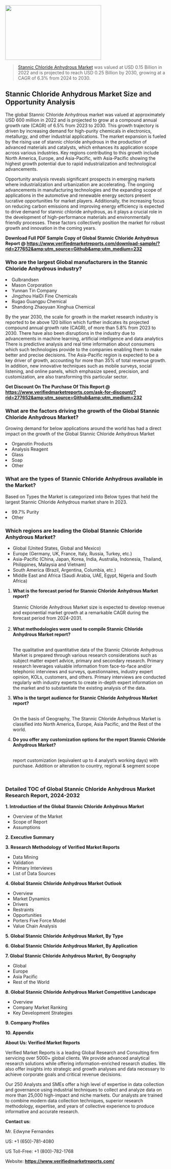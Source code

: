 
<img src="https://ffe5etoiles.com/wp-content/uploads/2024/12/MST1-300x171.png" alt="" width="300" height="171" class="alignnone size-medium wp-image-20088" /><blockquote><p><p><a href="https://www.verifiedmarketreports.com/download-sample/?rid=277652&utm_source=Github&utm_medium=232" target="_blank">Stannic Chloride Anhydrous Market</a> was valued at USD 0.15 Billion in 2022 and is projected to reach USD 0.25 Billion by 2030, growing at a CAGR of 6.3% from 2024 to 2030.</p></blockquote><p><h2>Stannic Chloride Anhydrous Market Size and Opportunity Analysis</h2><p>The global Stannic Chloride Anhydrous market was valued at approximately USD 600 million in 2022 and is projected to grow at a compound annual growth rate (CAGR) of 6.5% from 2023 to 2030. This growth trajectory is driven by increasing demand for high-purity chemicals in electronics, metallurgy, and other industrial applications. The market expansion is fueled by the rising use of stannic chloride anhydrous in the production of advanced materials and catalysts, which enhances its application scope across various industries. Key regions contributing to this growth include North America, Europe, and Asia-Pacific, with Asia-Pacific showing the highest growth potential due to rapid industrialization and technological advancements.</p><p>Opportunity analysis reveals significant prospects in emerging markets where industrialization and urbanization are accelerating. The ongoing advancements in manufacturing technologies and the expanding scope of applications in the automotive and renewable energy sectors present lucrative opportunities for market players. Additionally, the increasing focus on reducing carbon emissions and improving energy efficiency is expected to drive demand for stannic chloride anhydrous, as it plays a crucial role in the development of high-performance materials and environmentally friendly processes. These factors collectively position the market for robust growth and innovation in the coming years.</p></p><p class=""><strong>Download Full PDF Sample Copy of Global Stannic Chloride Anhydrous Report @ <a href="https://www.verifiedmarketreports.com/download-sample/?rid=277652&amp;utm_source=Github&amp;utm_medium=232" target="_blank">https://www.verifiedmarketreports.com/download-sample/?rid=277652&amp;utm_source=Github&amp;utm_medium=232</a></strong></p><h3 id="" class="">Who are the largest Global manufacturers in the Stannic Chloride Anhydrous industry?</h3><p><li>Gulbrandsen</li><li> Mason Corporation</li><li> Yunnan Tin Company</li><li> Jingzhou HaiDi Fine Chemicals</li><li> Rugao Guangpu Chemical</li><li> Shandong Zhaoyuan Xinghua Chemical</li></p><div class=""><div class="" dir="" data-message-author-role="" data-message-id="" data-message-model-slug=""><div class=""><div class=""><div class=""><div class="" dir="" data-message-author-role="" data-message-id="" data-message-model-slug=""><div class=""><div class=""><p>By the year 2030, the scale for growth in the market research industry is reported to be above 120 billion which further indicates its projected compound annual growth rate (CAGR), of more than 5.8% from 2023 to 2030. There have also been disruptions in the industry due to advancements in machine learning, artificial intelligence and data analytics There is predictive analysis and real time information about consumers which such technologies provide to the companies enabling them to make better and precise decisions. The Asia-Pacific region is expected to be a key driver of growth, accounting for more than 35% of total revenue growth. In addition, new innovative techniques such as mobile surveys, social listening, and online panels, which emphasize speed, precision, and customization, are also transforming this particular sector.</p><p><strong>Get Discount On The Purchase Of This Report @&nbsp; <a href="https://www.verifiedmarketreports.com/ask-for-discount/?rid=277652&amp;utm_source=Github&amp;utm_medium=232" target="_blank">https://www.verifiedmarketreports.com/ask-for-discount/?rid=277652&amp;utm_source=Github&amp;utm_medium=232</a></strong></p></div></div></div></div></div></div></div></div><h3 id="" class="">What are the factors driving the growth of the Global Stannic Chloride Anhydrous Market?</h3><p id="" class="">Growing demand for below applications around the world has had a direct impact on the growth of the Global Stannic Chloride Anhydrous Market</p><p id="" class=""><li>Organotin Products</li><li> Analysis Reagent</li><li> Glass</li><li> Soap</li><li> Other</li></p><h3 id="" class="">What are the types of Stannic Chloride Anhydrous available in the Market?</h3><p id="" class="">Based on Types the Market is categorized into Below types that held the largest Stannic Chloride Anhydrous market share In 2023.</p><p id="" class=""><li>99.7% Purity</li><li> Other</li></p><h3 id="" class="">Which regions are leading the Global Stannic Chloride Anhydrous Market?</h3><ul><li>Global (United States, Global and Mexico)</li><li>Europe (Germany, UK, France, Italy, Russia, Turkey, etc.)</li><li>Asia-Pacific (China, Japan, Korea, India, Australia, Indonesia, Thailand, Philippines, Malaysia and Vietnam)</li><li>South America (Brazil, Argentina, Columbia, etc.)</li><li>Middle East and Africa (Saudi Arabia, UAE, Egypt, Nigeria and South Africa)</li></ul><p><ol><li><strong>What is the forecast period for Stannic Chloride Anhydrous Market report?<br /></strong><br /><span data-sheets-root="1" data-sheets-value="{&quot;1&quot;:2,&quot;2&quot;:&quot;XXXX size is expected to develop revenue and exponential market growth at a remarkable CAGR during the forecast period from 2024&ndash;2030.&quot;}" data-sheets-userformat="{&quot;2&quot;:12674,&quot;4&quot;:{&quot;1&quot;:2,&quot;2&quot;:16776960},&quot;10&quot;:2,&quot;11&quot;:0,&quot;15&quot;:&quot;Arial&quot;,&quot;16&quot;:12}">Stannic Chloride Anhydrous Market size is expected to develop revenue and exponential market growth at a remarkable CAGR during the forecast period from 2024&ndash;2031.</span><br /><br /></li><li><strong>What methodologies were used to compile Stannic Chloride Anhydrous Market report?<br /><br /></strong><p>The qualitative and quantitative data of the&nbsp;Stannic Chloride Anhydrous Market is prepared through various research considerations such as subject matter expert advice, primary and secondary research. Primary research leverages valuable information from face-to-face and/or telephonic interviews and surveys, questionnaires, industry expert opinion, KOLs, customers, and others. Primary interviews are conducted regularly with industry experts to create in-depth expert information on the market and to substantiate the existing analysis of the data.&nbsp;</p></li><li><strong>Who is the target audience for Stannic Chloride Anhydrous Market report?<br /><br /></strong><p>On the basis of Geography, The&nbsp;Stannic Chloride Anhydrous Market is classified into North America, Europe, Asia Pacific, and the Rest of the world.</p></li><li><strong>Do you offer any customization options for the report Stannic Chloride Anhydrous Market?<br /><br /></strong><p>report customization (equivalent up to 4 analyst&rsquo;s working days) with purchase. Addition or alteration to country, regional &amp; segment scope</p><p>&nbsp;</p></li></ol></p><h3 id="" class="">Detailed TOC of Global Stannic Chloride Anhydrous Market Research Report, 2024-2032</h3><p id="" class=""><strong>1. Introduction of the Global Stannic Chloride Anhydrous Market</strong></p><ul><li>Overview of the Market</li><li>Scope of Report</li><li>Assumptions</li></ul><p id="" class=""><strong>2. Executive Summary</strong></p><p id="" class=""><strong>3. Research Methodology of&nbsp;Verified Market Reports</strong></p><ul><li>Data Mining</li><li>Validation</li><li>Primary Interviews</li><li>List of Data Sources</li></ul><p id="" class=""><strong>4. Global Stannic Chloride Anhydrous Market Outlook</strong></p><ul><li>Overview</li><li>Market Dynamics</li><li>Drivers</li><li>Restraints</li><li>Opportunities</li><li>Porters Five Force Model</li><li>Value Chain Analysis</li></ul><p id="" class=""><strong>5. Global Stannic Chloride Anhydrous Market, By&nbsp;Type</strong></p><p id="" class=""><strong>6. Global Stannic Chloride Anhydrous Market, By Application</strong></p><p id="" class=""><strong>7. Global Stannic Chloride Anhydrous Market, By Geography</strong></p><ul><li>Global</li><li>Europe</li><li>Asia Pacific</li><li>Rest of the World</li></ul><p id="" class=""><strong>8. Global Stannic Chloride Anhydrous Market Competitive Landscape</strong></p><ul><li>Overview</li><li>Company Market Ranking</li><li>Key Development Strategies</li></ul><p id="" class=""><strong>9. Company Profiles</strong></p><p id="" class=""><strong>10. Appendix</strong></p><p id="" class=""><strong>About Us: Verified Market Reports</strong></p><p id="" class="">Verified Market Reports is a leading Global Research and Consulting firm servicing over 5000+ global clients. We provide advanced analytical research solutions while offering information-enriched research studies. We also offer insights into strategic and growth analyses and data necessary to achieve corporate goals and critical revenue decisions.</p><p id="" class="">Our 250 Analysts and SMEs offer a high level of expertise in data collection and governance using industrial techniques to collect and analyze data on more than 25,000 high-impact and niche markets. Our analysts are trained to combine modern data collection techniques, superior research methodology, expertise, and years of collective experience to produce informative and accurate research.</p><p id="" class=""><strong>Contact us:</strong></p><p id="" class="">Mr. Edwyne Fernandes</p><p id="" class="">US: +1 (650)-781-4080</p><p id="" class="">US Toll-Free: +1 (800)-782-1768</p><p id="" class="">Website: <a target="" data-test-app-aware-link=""><strong>https://www.verifiedmarketreports.com/</strong></a></p>
